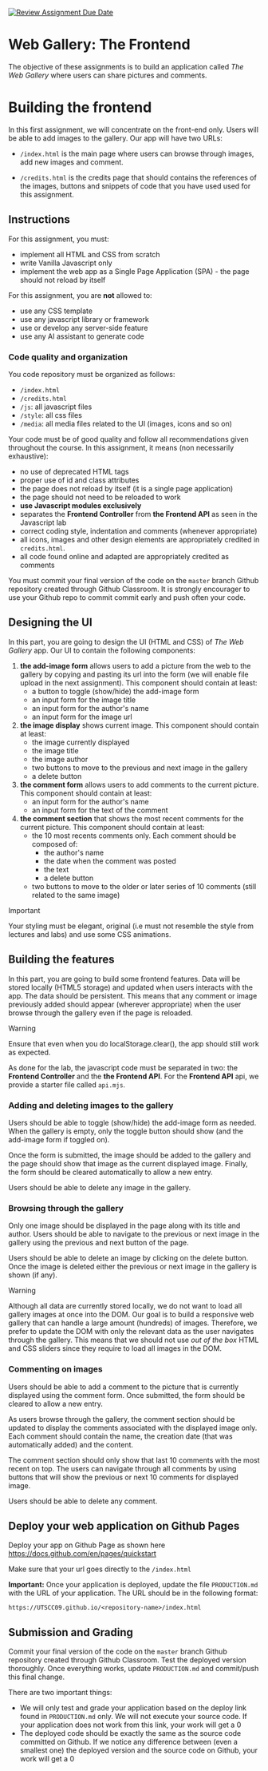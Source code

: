 [![Review Assignment Due Date](https://classroom.github.com/assets/deadline-readme-button-22041afd0340ce965d47ae6ef1cefeee28c7c493a6346c4f15d667ab976d596c.svg)](https://classroom.github.com/a/hgXDinIs)
# Web Gallery: The Frontend

The objective of these assignments is to build an application called _The Web Gallery_ where users can share pictures and comments.

# Building the frontend

In this first assignment, we will concentrate on the front-end only. Users will be able to add images to the gallery. Our app will have two URLs:

- `/index.html` is the main page where users can browse through images, add new images and comment.

- `/credits.html` is the credits page that should contains the references of the images, buttons and snippets of code that you have used used for this assignment.

## Instructions

For this assignment, you must:

- implement all HTML and CSS from scratch
- write Vanilla Javascript only
- implement the web app as a Single Page Application (SPA) - the page should not reload by itself

For this assignment, you are **not** allowed to:

- use any CSS template
- use any javascript library or framework
- use or develop any server-side feature
- use any AI assistant to generate code

### Code quality and organization

You code repository must be organized as follows:

- `/index.html`
- `/credits.html`
- `/js`: all javascript files
- `/style`: all css files
- `/media`: all media files related to the UI (images, icons and so on)

Your code must be of good quality and follow all recommendations given throughout the course. In this assignment, it means (non necessarily exhaustive):

- no use of deprecated HTML tags
- proper use of id and class attributes
- the page does not reload by itself (it is a single page application)
- the page should not need to be reloaded to work
- **use Javascript modules exclusively**
- separates the **Frontend Controller** from **the Frontend API** as seen in the Javascript lab
- correct coding style, indentation and comments (whenever appropriate)
- all icons, images and other design elements are appropriately credited in `credits.html`.
- all code found online and adapted are appropriately credited as comments

You must commit your final version of the code on the `master` branch Github repository created through Github Classroom. It is strongly encourager to use your Github repo to commit commit early and push often your code. 

## Designing the UI

In this part, you are going to design the UI (HTML and CSS) of _The Web Gallery_ app. Our UI to contain the following components:

1. **the add-image form** allows users to add a picture from the web to the gallery by copying and pasting its url into the form (we will enable file upload in the next assignment). This component should contain at least:
   - a button to toggle (show/hide) the add-image form
   - an input form for the image title
   - an input form for the author's name
   - an input form for the image url
2. **the image display** shows current image. This component should contain at least:
   - the image currently displayed
   - the image title
   - the image author
   - two buttons to move to the previous and next image in the gallery
   - a delete button
3. **the comment form** allows users to add comments to the current picture. This component should contain at least:
   - an input form for the author's name
   - an input form for the text of the comment
4. **the comment section** that shows the most recent comments for the current picture. This component should contain at least:
   - the 10 most recents comments only. Each comment should be composed of:
     - the author's name
     - the date when the comment was posted
     - the text
     - a delete button
   - two buttons to move to the older or later series of 10 comments (still related to the same image)

> [!IMPORTANT]
> Your styling must be elegant, original (i.e must not resemble the style from lectures and labs) and use some CSS animations.

## Building the features

In this part, you are going to build some frontend features. Data will be stored locally (HTML5 storage) and updated when users interacts with the app. The data should be persistent. This means that any comment or image previously added should appear (wherever appropriate) when the user browse through the gallery even if the page is reloaded.

> [!WARNING]  
> Ensure that even when you do localStorage.clear(), the app should still work as expected.

As done for the lab, the javascript code must be separated in two: the **Frontend Controller** and the **the Frontend API**. For the **Frontend API** api, we provide a starter file called `api.mjs`.

### Adding and deleting images to the gallery

Users should be able to toggle (show/hide) the add-image form as needed. When the gallery is empty, only the toggle button should show (and the add-image form if toggled on).

Once the form is submitted, the image should be added to the gallery and the page should show that image as the current displayed image. Finally, the form should be cleared automatically to allow a new entry.

Users should be able to delete any image in the gallery.

### Browsing through the gallery

Only one image should be displayed in the page along with its title and author. Users should be able to navigate to the previous or next image in the gallery using the previous and next button of the page.

Users should be able to delete an image by clicking on the delete button. Once the image is deleted either the previous or next image in the gallery is shown (if any).

> [!WARNING]
> Although all data are currently stored locally, we do not want to load all gallery images at once into the DOM. Our goal is to build a responsive web gallery that can handle a large amount (hundreds) of images. Therefore, we prefer to update the DOM with only the relevant data as the user navigates through the gallery. This means that we should not use _out of the box_ HTML and CSS sliders since they require to load all images in the DOM.

### Commenting on images

Users should be able to add a comment to the picture that is currently displayed using the comment form. Once submitted, the form should be cleared to allow a new entry.

As users browse through the gallery, the comment section should be updated to display the comments associated with the displayed image only. Each comment should contain the name, the creation date (that was automatically added) and the content.

The comment section should only show that last 10 comments with the most recent on top. The users can navigate through all comments by using buttons that will show the previous or next 10 comments for displayed image.

Users should be able to delete any comment.

## Deploy your web application on Github Pages

Deploy your app on Github Page as shown here https://docs.github.com/en/pages/quickstart

Make sure that your url goes directly to the `/index.html`

**Important:** Once your application is deployed, update the file `PRODUCTION.md` with the URL of your application. The URL should be in the following format:

```
https://UTSCC09.github.io/<repository-name>/index.html
```

## Submission and Grading

Commit your final version of the code on the `master` branch Github repository created through Github Classroom. Test the deployed version thoroughly. Once everything works, update `PRODUCTION.md` and commit/push this final change.

There are two important things:

- We will only test and grade your application based on the deploy link found in `PRODUCTION.md` only. We will not execute your source code. If your application does not work from this link, your work will get a 0
- The deployed code should be exactly the same as the source code committed on Github. If we notice any difference between (even a smallest one) the deployed version and the source code on Github, your work will get a 0


